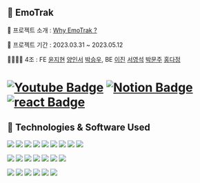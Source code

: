 ##   🚀 EmoTrak

📝 프로젝트 소개 : [Why EmoTrak ?](https://www.notion.so/1nxeo/Why-EmoTrak-168df3dfbb9f4e79998c8cb36afea7c0)

📅 프로젝트 기간 : 2023.03.31 ~ 2023.05.12

👨‍👩‍👧‍👦  4조 : FE [윤지현](https://github.com/jihyun-Yun42) [양인서](https://github.com/1nxeo) [박승우](https://github.com/parkingbox), BE [이진](https://github.com/JinguLeee) [서영석](https://github.com/conrad-seo) [박문주](https://github.com/parkmj4312) [홍다정](https://github.com/bambee83)

# [![Youtube Badge](https://img.shields.io/badge/Youtube-ff0000?style=flat-round&logo=youtube&link=https://youtu.be/vYJY0NuBx9Y)](https://www.youtube.com/watch?v=6OhOpvsEj3k)   [![Notion Badge](https://img.shields.io/badge/Notion-000000.svg?&style=flat-round&logo=notion&link=https://www.notion.so/1nxeo/4-EmoTrak-0e155b9e771b4c659480f406933151f6)](https://www.notion.so/1nxeo/4-EmoTrak-0e155b9e771b4c659480f406933151f6) [![react Badge](https://img.shields.io/badge/React-61DAFB?style=flat-round&logo=react&logoColor=white)](https://emotrak.vercel.app/)

## 🔧 Technologies & Software Used

<img src="https://img.shields.io/badge/Java-007396?style=flat-round&logo=OpenJDK&logoColor=white"/>  <img src="https://img.shields.io/badge/Spring-6DB33F?style=flat-round&logo=spring&logoColor=white"/>  <img src="https://img.shields.io/badge/SpringSecurity-6DB33F?style=flat-round&logo=SpringSecurity&logoColor=white"/>  <img src="https://img.shields.io/badge/SpringBoot-6DB33F?style=flat-round&logo=springboot&logoColor=white"/>  <img src="https://img.shields.io/badge/javascript-F7DF1E?style=flat-round&logo=javascript&logoColor=black">  <img src="https://img.shields.io/badge/React-61DAFB?style=flat-round&logo=react&logoColor=white"/>  <img src="https://img.shields.io/badge/Redux-764ABC?style=flat-round&logo=redux&logoColor=white"/>  <img src="https://img.shields.io/badge/Axios-5A29E4?style=flat-round&logo=axios&logoColor=white"/>  <img src="https://img.shields.io/badge/Thunk-FF81F9?style=flat-round"/>  


<img src="https://img.shields.io/badge/git-F05032?style=flat-round&logo=git&logoColor=white"/>  <img src="https://img.shields.io/badge/github-181717?style=flat-round&logo=github&logoColor=white"/> <img src="https://img.shields.io/badge/githubactions-2088FF?style=flat-round&logo=githubactions&logoColor=white"/>  <img src="https://img.shields.io/badge/JSON Web Token-000000?style=flat-round&logo=JSON Web Tokens&logoColor=white"/>  <img src="https://img.shields.io/badge/Gradle-02303A?style=flat-round&logo=Gradle&logoColor=white"/>  <img src="https://img.shields.io/badge/IntelliJIDEA-000000?style=flat-round&logo=IntelliJIDEA&logoColor=white"/>  <img src="https://img.shields.io/badge/Visual Studio Code-007ACC?style=flat&logo=Visual Studio Code&logoColor=white" /> 

<img src="https://img.shields.io/badge/AmazonCloudfront-3693F3?style=flat-round&logo=iCloud&logoColor=white"/> <img src="https://img.shields.io/badge/ApacheJMeter-D22128?style=flat-round&logo=apachejmeter&logoColor=white"/> 
<img src="https://img.shields.io/badge/AmazonS3-569A31?style=flat-round&logo=AmazonS3&logoColor=white"/>  <img src="https://img.shields.io/badge/AmazonEC2-FF9900?style=flat-round&logo=AmazonEC2&logoColor=white"/>  <img src="https://img.shields.io/badge/AmazonRDS-527FFF?style=flat-round&logo=AmazonRDS&logoColor=white"/>  <img src="https://img.shields.io/badge/MySQL-4479A1?style=flat-round&logo=MySQL&logoColor=white"/>

